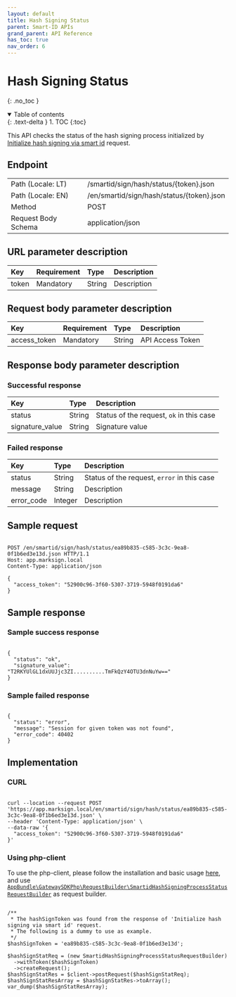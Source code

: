 ```yaml
---
layout: default
title: Hash Signing Status
parent: Smart-ID APIs
grand_parent: API Reference
has_toc: true
nav_order: 6
---
```


# Hash Signing Status
{: .no_toc }

<details open markdown="block">
  <summary>
    Table of contents
  </summary>
  {: .text-delta }
1. TOC
{:toc}
</details>

This API checks the status of the hash signing process initialized by [Initialize hash signing via smart id](/api-references/smartId/apiSmartidInitHashSigning.html#initialize-hash-signing-via-smart-id) request.

## Endpoint

<table>
  <tbody>
    <tr>
      <td>Path (Locale: LT)</td>
      <td>/smartid/sign/hash/status/{token}.json</td>
    </tr>
    <tr>
      <td>Path (Locale: EN)</td>
      <td>/en/smartid/sign/hash/status/{token}.json</td>
    </tr>
    <tr>
      <td>Method</td>
      <td>POST</td>
    </tr>
    <tr>
      <td>Request Body Schema</td>
      <td>application/json</td>
    </tr>
  </tbody>
</table>

## URL parameter description

| Key | Requirement | Type | Description |
| :--- | :--- | :--- | :--- |
| token | Mandatory | String | Description |

## Request body parameter description

| Key | Requirement | Type | Description |
| :--- | :--- | :--- | :--- |
| access_token | Mandatory | String | API Access Token |



## Response body parameter description

### Successful response

| Key | Type | Description |
| :--- | :--- | :--- |
| status | String | Status of the request, `ok` in this case |
| signature_value | String | Signature value |

### Failed response

| Key | Type | Description |
| :--- | :--- | :--- |
| status | String | Status of the request, `error` in this case |
| message | String | Description |
| error_code | Integer | Description |

## Sample request

```

POST /en/smartid/sign/hash/status/ea89b835-c585-3c3c-9ea8-0f1b6ed3e13d.json HTTP/1.1
Host: app.marksign.local
Content-Type: application/json

{
  "access_token": "52900c96-3f60-5307-3719-5948f0191da6"
}

```

## Sample response

### Sample success response

```

{
  "status": "ok",
  "signature_value": "T2RKYUlGL1dxUUJjc3ZI..........TmFkQzY4OTU3dnNuYw=="
}

```

### Sample failed response

```

{
  "status": "error",
  "message": "Session for given token was not found",
  "error_code": 40402
}

```

## Implementation

### CURL

```

curl --location --request POST 'https://app.marksign.local/en/smartid/sign/hash/status/ea89b835-c585-3c3c-9ea8-0f1b6ed3e13d.json' \
--header 'Content-Type: application/json' \
--data-raw '{
  "access_token": "52900c96-3f60-5307-3719-5948f0191da6"
}'

```

### Using php-client

To use the php-client, please follow the installation and basic usage [here](/sdk-php-client.html#usage), and use [`AppBundle\GatewaySDKPhp\RequestBuilder\SmartidHashSigningProcessStatusRequestBuilder`](/class-ref/GatewaySDKPhp/RequestBuilder/SmartidHashSigningProcessStatusRequestBuilder.html) as request builder.

```

/**
 * The hashSignToken was found from the response of 'Initialize hash signing via smart id' request.
 * The following is a dummy to use as example.
 */
$hashSignToken = 'ea89b835-c585-3c3c-9ea8-0f1b6ed3e13d';

$hashSignStatReq = (new SmartidHashSigningProcessStatusRequestBuilder)
  ->withToken($hashSignToken)
  ->createRequest();
$hashSignStatRes = $client->postRequest($hashSignStatReq);
$hashSignStatResArray = $hashSignStatRes->toArray();
var_dump($hashSignStatResArray);

```
